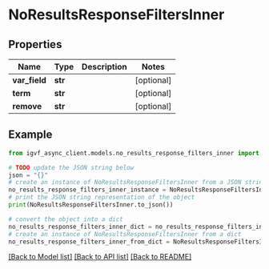 # NoResultsResponseFiltersInner


## Properties

Name | Type | Description | Notes
------------ | ------------- | ------------- | -------------
**var_field** | **str** |  | [optional] 
**term** | **str** |  | [optional] 
**remove** | **str** |  | [optional] 

## Example

```python
from igvf_async_client.models.no_results_response_filters_inner import NoResultsResponseFiltersInner

# TODO update the JSON string below
json = "{}"
# create an instance of NoResultsResponseFiltersInner from a JSON string
no_results_response_filters_inner_instance = NoResultsResponseFiltersInner.from_json(json)
# print the JSON string representation of the object
print(NoResultsResponseFiltersInner.to_json())

# convert the object into a dict
no_results_response_filters_inner_dict = no_results_response_filters_inner_instance.to_dict()
# create an instance of NoResultsResponseFiltersInner from a dict
no_results_response_filters_inner_from_dict = NoResultsResponseFiltersInner.from_dict(no_results_response_filters_inner_dict)
```
[[Back to Model list]](../README.md#documentation-for-models) [[Back to API list]](../README.md#documentation-for-api-endpoints) [[Back to README]](../README.md)


